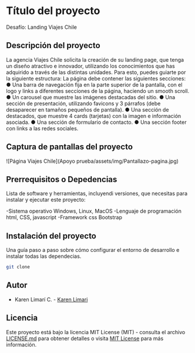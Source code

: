 # Título del proyecto

Desafío: Landing Viajes Chile

## Descripción del proyecto

La agencia Viajes Chile solicita la creación de su landing page, que tenga un diseño atractivo e innovador, utilizando los conocimientos que has adquirido a través de las distintas
unidades. Para esto, puedes guiarte por la siguiente estructura:
La página debe contener las siguientes secciones:
● Una barra de navegación fija en la parte superior de la pantalla, con el logo y links a
diferentes secciones de la página, haciendo un smooth scroll.
● Un carousel que muestre las imágenes destacadas del sitio.
● Una sección de presentación, utilizando favicons y 3 párrafos (debe desaparecer en tamaños pequeños de pantalla).
● Una sección de destacados, que muestre 4 cards (tarjetas) con la imagen e información asociada.
● Una sección de formulario de contacto.
● Una sección footer con links a las redes sociales.

## Captura de pantallas del proyecto

![Página Viajes Chile](Apoyo prueba/assets/img/Pantallazo-pagina.jpg)

## Prerrequisitos o Depedencias

Lista de software y herramientas, incluyendi versiones, que necesitas para instalar y ejecutar este proyecto:

-Sistema operativo Windows, Linux, MacOS
-Lenguaje de programación html, CSS, javascript
-Framework css Bootstrap

## Instalación del proyecto

Una guía paso a paso sobre cómo configurar el entorno de desarrollo e instalar todas las dependecias.

```bash
git clone
```

## Autor

- Karen Limarí C. - [Karen Limari](https://github.com/KarenLimari)

## Licencia

Este proyecto está bajo la licencia MIT License (MIT) - consulta el archivo [LICENSE.md](LICENSE.md) para obtener detalles o visita [MIT License](https://opensource.org/licenses/MIT) para más información.

